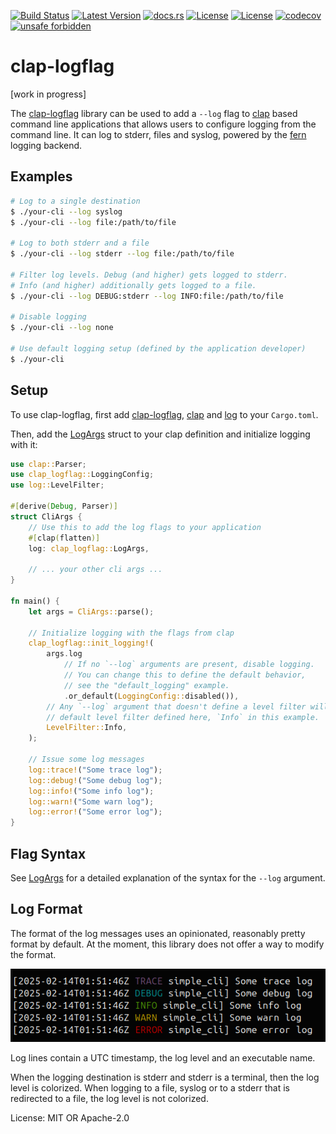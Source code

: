 [![Build Status](https://github.com/smessmer/clap-logflag/actions/workflows/ci.yml/badge.svg)](https://github.com/smessmer/clap-logflag/actions/workflows/ci.yml)
[![Latest Version](https://img.shields.io/crates/v/clap-logflag.svg)](https://crates.io/crates/clap-logflag)
[![docs.rs](https://docs.rs/clap-logflag/badge.svg)](https://docs.rs/clap-logflag)
[![License](https://img.shields.io/badge/license-MIT-blue.svg)](https://github.com/smessmer/clap-logflag/blob/master/LICENSE-MIT)
[![License](https://img.shields.io/badge/license-APACHE-blue.svg)](https://github.com/smessmer/clap-logflag/blob/master/LICENSE-APACHE)
[![codecov](https://codecov.io/gh/smessmer/clap-logflag/branch/master/graph/badge.svg?token=FRSBH7YYA9)](https://codecov.io/gh/smessmer/clap-logflag)
[![unsafe forbidden](https://img.shields.io/badge/unsafe-forbidden-success.svg)](https://github.com/rust-secure-code/safety-dance/)

# clap-logflag

<!-- cargo-rdme start -->

[work in progress]

The [clap-logflag](https://crates.io/crates/clap-logflag) library can be used to add a `--log` flag to
[clap](https://crates.io/crates/clap) based command line applications that allows users to configure
logging from the command line. It can log to stderr, files and syslog, powered by the
[fern](https://crates.io/crates/fern) logging backend.

## Examples
```bash
# Log to a single destination
$ ./your-cli --log syslog
$ ./your-cli --log file:/path/to/file

# Log to both stderr and a file
$ ./your-cli --log stderr --log file:/path/to/file

# Filter log levels. Debug (and higher) gets logged to stderr.
# Info (and higher) additionally gets logged to a file.
$ ./your-cli --log DEBUG:stderr --log INFO:file:/path/to/file

# Disable logging
$ ./your-cli --log none

# Use default logging setup (defined by the application developer)
$ ./your-cli
```

## Setup
To use clap-logflag, first add [clap-logflag](https://crates.io/crates/clap-logflag), [clap](https://crates.io/crates/clap) and [log](https://crates.io/crates/log) to your `Cargo.toml`.

Then, add the [LogArgs](https://docs.rs/clap-logflag/latest/clap_logflag/clap/struct.LogArgs.html) struct to your clap definition and initialize logging with it:

```rust
use clap::Parser;
use clap_logflag::LoggingConfig;
use log::LevelFilter;

#[derive(Debug, Parser)]
struct CliArgs {
    // Use this to add the log flags to your application
    #[clap(flatten)]
    log: clap_logflag::LogArgs,
    
    // ... your other cli args ...
}

fn main() {
    let args = CliArgs::parse();

    // Initialize logging with the flags from clap
    clap_logflag::init_logging!(
        args.log
            // If no `--log` arguments are present, disable logging.
            // You can change this to define the default behavior,
            // see the "default_logging" example.
            .or_default(LoggingConfig::disabled()),
        // Any `--log` argument that doesn't define a level filter will use the
        // default level filter defined here, `Info` in this example.
        LevelFilter::Info,
    );

    // Issue some log messages
    log::trace!("Some trace log");
    log::debug!("Some debug log");
    log::info!("Some info log");
    log::warn!("Some warn log");
    log::error!("Some error log");
}
```

## Flag Syntax
See [LogArgs](https://docs.rs/clap-logflag/latest/clap_logflag/clap/struct.LogArgs.html) for a detailed explanation of the syntax for the `--log` argument.

## Log Format
The format of the log messages uses an opinionated, reasonably pretty format by default. At the moment, this library does not offer a way to modify the format.

![Example log file](example_log.png)

Log lines contain a UTC timestamp, the log level and an executable name.

When the logging destination is stderr and stderr is a terminal, then the log level is colorized.
When logging to a file, syslog or to a stderr that is redirected to a file, the log level is not colorized.

<!-- cargo-rdme end -->

License: MIT OR Apache-2.0
